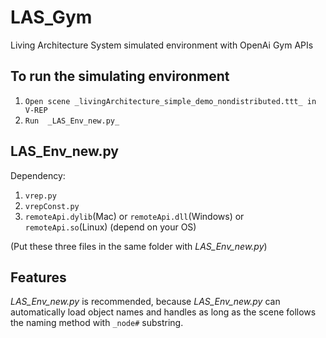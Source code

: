 # LAS_Gym
Living Architecture System simulated environment with OpenAi Gym APIs

## To run the simulating environment
1. `Open scene _livingArchitecture_simple_demo_nondistributed.ttt_ in V-REP`
2. `Run  _LAS_Env_new.py_`

## LAS_Env_new.py
Dependency: 
1. `vrep.py`
2. `vrepConst.py`
3. `remoteApi.dylib`(Mac) or `remoteApi.dll`(Windows) or `remoteApi.so`(Linux) (depend on your OS) 

(Put these three files in the same folder with _LAS_Env_new.py_)

## Features
_LAS_Env_new.py_ is recommended, because _LAS_Env_new.py_ can automatically load object names and handles as long as the scene follows the naming method with `_node#` substring.

